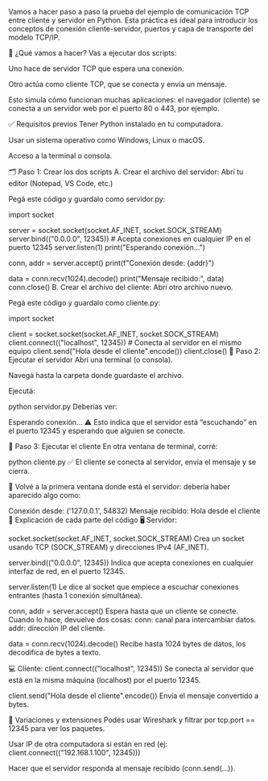 Vamos a hacer paso a paso la prueba del ejemplo de comunicación TCP entre cliente y servidor en Python. Esta práctica es ideal para introducir los conceptos de conexión cliente-servidor, puertos y capa de transporte del modelo TCP/IP.

🧠 ¿Qué vamos a hacer?
Vas a ejecutar dos scripts:

Uno hace de servidor TCP que espera una conexión.

Otro actúa como cliente TCP, que se conecta y envía un mensaje.

Esto simula cómo funcionan muchas aplicaciones: el navegador (cliente) se conecta a un servidor web por el puerto 80 o 443, por ejemplo.

✅ Requisitos previos
Tener Python instalado en tu computadora.

Usar un sistema operativo como Windows, Linux o macOS.

Acceso a la terminal o consola.

🗂 Paso 1: Crear los dos scripts
A. Crear el archivo del servidor:
Abrí tu editor (Notepad, VS Code, etc.)

Pegá este código y guardalo como servidor.py:

import socket

server = socket.socket(socket.AF_INET, socket.SOCK_STREAM)
server.bind(("0.0.0.0", 12345))  # Acepta conexiones en cualquier IP en el puerto 12345
server.listen(1)
print("Esperando conexión...")

conn, addr = server.accept()
print(f"Conexión desde: {addr}")

data = conn.recv(1024).decode()
print("Mensaje recibido:", data)
conn.close()
B. Crear el archivo del cliente:
Abrí otro archivo nuevo.

Pegá este código y guardalo como cliente.py:

import socket

client = socket.socket(socket.AF_INET, socket.SOCK_STREAM)
client.connect(("localhost", 12345))  # Conecta al servidor en el mismo equipo
client.send("Hola desde el cliente".encode())
client.close()
🧪 Paso 2: Ejecutar el servidor
Abrí una terminal (o consola).

Navegá hasta la carpeta donde guardaste el archivo.

Ejecutá:

python servidor.py
Deberías ver:

Esperando conexión...
⚠️ Esto indica que el servidor está “escuchando” en el puerto 12345 y esperando que alguien se conecte.

📡 Paso 3: Ejecutar el cliente
En otra ventana de terminal, corré:

python cliente.py
✅ El cliente se conecta al servidor, envía el mensaje y se cierra.

🔁 Volvé a la primera ventana donde está el servidor: debería haber aparecido algo como:

Conexión desde: ('127.0.0.1', 54832)
Mensaje recibido: Hola desde el cliente
🧠 Explicación de cada parte del código
🖥 Servidor:

socket.socket(socket.AF_INET, socket.SOCK_STREAM)
Crea un socket usando TCP (SOCK_STREAM) y direcciones IPv4 (AF_INET).

server.bind(("0.0.0.0", 12345))
Indica que acepta conexiones en cualquier interfaz de red, en el puerto 12345.

server.listen(1)
Le dice al socket que empiece a escuchar conexiones entrantes (hasta 1 conexión simultánea).

conn, addr = server.accept()
Espera hasta que un cliente se conecte. Cuando lo hace, devuelve dos cosas:
conn: canal para intercambiar datos.
addr: dirección IP del cliente.

data = conn.recv(1024).decode()
Recibe hasta 1024 bytes de datos, los decodifica de bytes a texto.

💻 Cliente:
client.connect(("localhost", 12345))
Se conecta al servidor que está en la misma máquina (localhost) por el puerto 12345.

client.send("Hola desde el cliente".encode())
Envía el mensaje convertido a bytes.

🔄 Variaciones y extensiones
Podés usar Wireshark y filtrar por tcp.port == 12345 para ver los paquetes.

Usar IP de otra computadora si están en red (ej: client.connect(("192.168.1.100", 12345)))

Hacer que el servidor responda al mensaje recibido (conn.send(...)).
